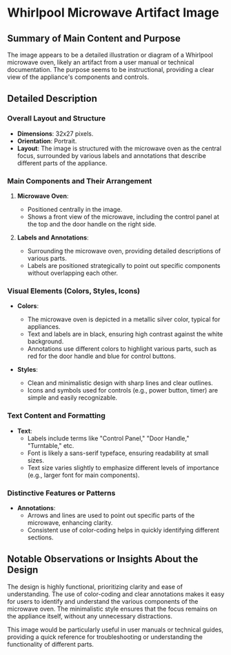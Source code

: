 # Whirlpool Microwave Artifact Image

## Summary of Main Content and Purpose
The image appears to be a detailed illustration or diagram of a Whirlpool microwave oven, likely an artifact from a user manual or technical documentation. The purpose seems to be instructional, providing a clear view of the appliance's components and controls.

## Detailed Description

### Overall Layout and Structure
- **Dimensions**: 32x27 pixels.
- **Orientation**: Portrait.
- **Layout**: The image is structured with the microwave oven as the central focus, surrounded by various labels and annotations that describe different parts of the appliance.

### Main Components and Their Arrangement
1. **Microwave Oven**:
   - Positioned centrally in the image.
   - Shows a front view of the microwave, including the control panel at the top and the door handle on the right side.

2. **Labels and Annotations**:
   - Surrounding the microwave oven, providing detailed descriptions of various parts.
   - Labels are positioned strategically to point out specific components without overlapping each other.

### Visual Elements (Colors, Styles, Icons)
- **Colors**:
  - The microwave oven is depicted in a metallic silver color, typical for appliances.
  - Text and labels are in black, ensuring high contrast against the white background.
  - Annotations use different colors to highlight various parts, such as red for the door handle and blue for control buttons.

- **Styles**:
  - Clean and minimalistic design with sharp lines and clear outlines.
  - Icons and symbols used for controls (e.g., power button, timer) are simple and easily recognizable.

### Text Content and Formatting
- **Text**:
  - Labels include terms like "Control Panel," "Door Handle," "Turntable," etc.
  - Font is likely a sans-serif typeface, ensuring readability at small sizes.
  - Text size varies slightly to emphasize different levels of importance (e.g., larger font for main components).

### Distinctive Features or Patterns
- **Annotations**:
  - Arrows and lines are used to point out specific parts of the microwave, enhancing clarity.
  - Consistent use of color-coding helps in quickly identifying different sections.

## Notable Observations or Insights About the Design

The design is highly functional, prioritizing clarity and ease of understanding. The use of color-coding and clear annotations makes it easy for users to identify and understand the various components of the microwave oven. The minimalistic style ensures that the focus remains on the appliance itself, without any unnecessary distractions.

This image would be particularly useful in user manuals or technical guides, providing a quick reference for troubleshooting or understanding the functionality of different parts.